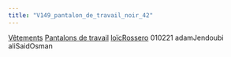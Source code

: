 ```yaml
---
title: "V149_pantalon_de_travail_noir_42"
---
```


[Vêtements](notes/equipements/L_Vetements.md) [Pantalons de travail](notes/equipements/vetements/V_PantalonsDeTravail.md) [loïcRossero](notes/equipements/utilisateurs/loïcRossero.md)
010221 adamJendoubi
aliSaidOsman